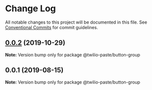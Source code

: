 # Change Log

All notable changes to this project will be documented in this file.
See [Conventional Commits](https://conventionalcommits.org) for commit guidelines.

## [0.0.2](https://github.com/twilio-labs/paste/compare/@twilio-paste/button-group@0.0.1...@twilio-paste/button-group@0.0.2) (2019-10-29)

**Note:** Version bump only for package @twilio-paste/button-group





## 0.0.1 (2019-08-15)

**Note:** Version bump only for package @twilio-paste/button-group
